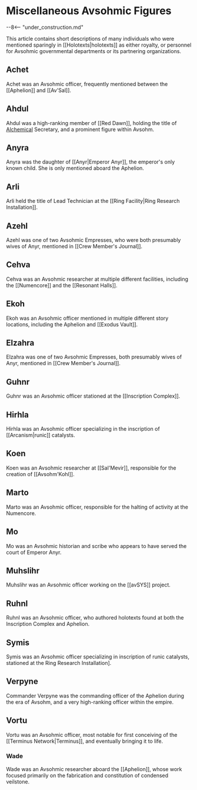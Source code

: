 # Miscellaneous Avsohmic Figures

--8<-- "under_construction.md"

This article contains short descriptions of many individuals who were mentioned sparingly in [[Holotexts|holotexts]] as either royalty, or personnel for Avsohmic governmental departments or its partnering organizations.

## Achet

Achet was an Avsohmic officer, frequently mentioned between the [[Aphelion]] and [[Av'Sal]].

## Ahdul

Ahdul was a high-ranking member of [[Red Dawn]], holding the title of [Alchemical](/Lore/Magic/Alchemy/) Secretary, and a prominent figure within Avsohm.

## Anyra

Anyra was the daughter of [[Anyr|Emperor Anyr]], the emperor's only known child. She is only mentioned aboard the Aphelion.

## Arli

Arli held the title of Lead Technician at the [[Ring Facility|Ring Research Installation]].

## Azehl

Azehl was one of two Avsohmic Empresses, who were both presumably wives of Anyr, mentioned in [[Crew Member's Journal]].

## Cehva

Cehva was an Avsohmic researcher at multiple different facilities, including the [[Numencore]] and the [[Resonant Halls]].

## Ekoh

Ekoh was an Avsohmic officer mentioned in multiple different story locations, including the Aphelion and [[Exodus Vault]].

## Elzahra

Elzahra was one of two Avsohmic Empresses, both presumably wives of Anyr, mentioned in [[Crew Member's Journal]].

## Guhnr

Guhnr was an Avsohmic officer stationed at the [[Inscription Complex]].

## Hirhla

Hirhla was an Avsohmic officer specializing in the inscription of [[Arcanism|runic]] catalysts.

## Koen

Koen was an Avsohmic researcher at [[Sal'Mevir]], responsible for the creation of [[Avsohm'Kohl]].

## Marto

Marto was an Avsohmic officer, responsible for the halting of activity at the Numencore.

## Mo

Mo was an Avsohmic historian and scribe who appears to have served the court of Emperor Anyr.

## Muhslihr

Muhslihr was an Avsohmic officer working on the [[avSYS]] project.

## Ruhnl

Ruhnl was an Avsohmic officer, who authored holotexts found at both the Inscription Complex and Aphelion.

## Symis

Symis was an Avsohmic officer specializing in inscription of runic catalysts, stationed at the Ring Research Installation].

## Verpyne

Commander Verpyne was the commanding officer of the Aphelion during the era of Avsohm, and a very high-ranking officer within the empire.

## Vortu

Vortu was an Avsohmic officer, most notable for first conceiving of the [[Terminus Network|Terminus]], and eventually bringing it to life.

### Wade 

Wade was an Avsohmic researcher aboard the [[Aphelion]], whose work focused primarily on the fabrication and constitution of condensed veilstone.


